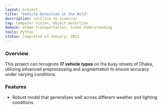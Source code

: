 ```yaml
---
layout: project
title: "Vehicle Detection in the Wild"
description: <u>Click to view</u>
tag: Computer Vision, Object Detection
domain: Urban Transportation, Scene Understanding
tools: Python
status: Completed in January, 2021
---
```


### Overview

This project can recognize **17 vehicle types** on the busy streets of Dhaka, utilizing advanced preprocessing and augmentation to ensure accuracy under varying conditions.

### Features

- Robust model that generalizes well across different weather and lighting conditions.

